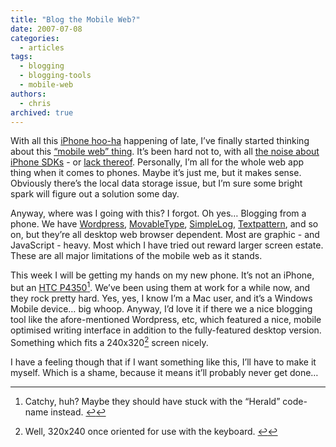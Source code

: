 ```yaml
---
title: "Blog the Mobile Web?"
date: 2007-07-08
categories:
  - articles
tags:
  - blogging
  - blogging-tools
  - mobile-web
authors:
  - chris
archived: true
---
```


With all this [iPhone hoo-ha](http://www.apple.com/iphone/) happening of late, I’ve finally started thinking about this [“mobile web” thing](http://mobilewebbook.com/). It’s been hard not to, with all [the noise about iPhone SDKs](http://web.archive.org/web/20070830154832/http://developer.apple.com/iphone/designingcontent.html) - or [lack thereof](http://daringfireball.net/2007/06/wwdc_2007_keynote). Personally, I’m all for the whole web app thing when it comes to phones. Maybe it’s just me, but it makes sense. Obviously there’s the local data storage issue, but I’m sure some bright spark will figure out a solution some day.

Anyway, where was I going with this? I forgot. Oh yes… Blogging from a phone. We have [Wordpress](http://www.wordpress.org/), [MovableType](http://www.movabletype.org/), [SimpleLog](http://www.simplelog.net/), [Textpattern](http://www.textpattern.com/), and so on, but they’re all desktop web browser dependent. Most are graphic - and JavaScript - heavy. Most which I have tried out reward larger screen estate. These are all major limitations of the mobile web as it stands.

This week I will be getting my hands on my new phone. It’s not an iPhone, but an [HTC P4350](http://web.archive.org/web/20070830154832/http://www.htc.com/product/03-product_p4350.htm)[^1]. We’ve been using them at work for a while now, and they rock pretty hard. Yes, yes, I know I’m a Mac user, and it’s a Windows Mobile device… big whoop. Anyway, I’d love it if there we a nice blogging tool like the afore-mentioned Wordpress, etc, which featured a nice, mobile optimised writing interface in addition to the fully-featured desktop version. Something which fits a 240x320[^2] screen nicely.

I have a feeling though that if I want something like this, I’ll have to make it myself. Which is a shame, because it means it’ll probably never get done…

[^1]: Catchy, huh? Maybe they should have stuck with the “Herald” code-name instead. [↩](footnote-1-ref)
[^2]: Well, 320x240 once oriented for use with the keyboard. [↩](#footnote-2-ref)
